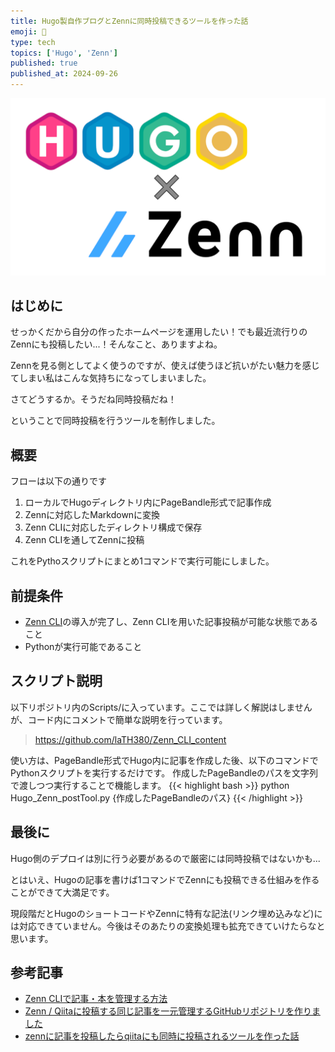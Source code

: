 ```yaml
---
title: Hugo製自作ブログとZennに同時投稿できるツールを作った話
emoji: 👀
type: tech
topics: ['Hugo', 'Zenn']
published: true
published_at: 2024-09-26
---
```

![thumbnail](/images/articles/db17ce0a4ef91f/hugoZenn.png)

## はじめに
せっかくだから自分の作ったホームページを運用したい！でも最近流行りのZennにも投稿したい...！そんなこと、ありますよね。

Zennを見る側としてよく使うのですが、使えば使うほど抗いがたい魅力を感じてしまい私はこんな気持ちになってしまいました。

さてどうするか。そうだね同時投稿だね！

ということで同時投稿を行うツールを制作しました。

## 概要
フローは以下の通りです
1. ローカルでHugoディレクトリ内にPageBandle形式で記事作成
2. Zennに対応したMarkdownに変換
3. Zenn CLIに対応したディレクトリ構成で保存
4. Zenn CLIを通してZennに投稿

これをPythoスクリプトにまとめ1コマンドで実行可能にしました。

## 前提条件
- [Zenn CLI](https://zenn.dev/zenn/articles/install-zenn-cli)の導入が完了し、Zenn CLIを用いた記事投稿が可能な状態であること
- Pythonが実行可能であること

## スクリプト説明
以下リポジトリ内のScripts/に入っています。ここでは詳しく解説はしませんが、コード内にコメントで簡単な説明を行っています。
> https://github.com/laTH380/Zenn_CLI_content

使い方は、PageBandle形式でHugo内に記事を作成した後、以下のコマンドでPythonスクリプトを実行するだけです。
作成したPageBandleのパスを文字列で渡しつつ実行することで機能します。
{{< highlight bash >}}
python Hugo_Zenn_postTool.py {作成したPageBandleのパス}
{{< /highlight >}}

## 最後に
Hugo側のデプロイは別に行う必要があるので厳密には同時投稿ではないかも...

とはいえ、Hugoの記事を書けば1コマンドでZennにも投稿できる仕組みを作ることができて大満足です。

現段階だとHugoのショートコードやZennに特有な記法(リンク埋め込みなど)には対応できていません。今後はそのあたりの変換処理も拡充できていけたらなと思います。
## 参考記事
- [Zenn CLIで記事・本を管理する方法](https://zenn.dev/zenn/articles/zenn-cli-guide)
- [Zenn / Qiitaに投稿する同じ記事を一元管理するGitHubリポジトリを作りました](https://zenn.dev/ot07/articles/zenn-qiita-article-centralized)
- [zennに記事を投稿したらqiitaにも同時に投稿されるツールを作った話](https://qiita.com/shunk_jr/items/7d1029cae8f83ee8fd84)